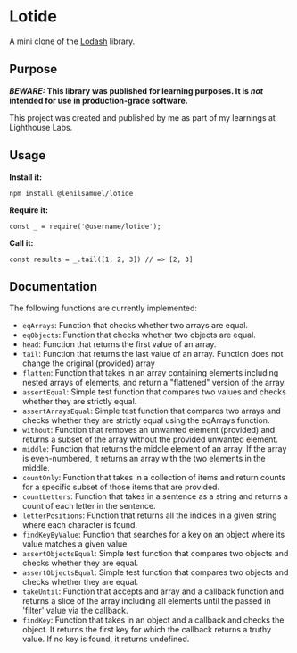 # Lotide

A mini clone of the [Lodash](https://lodash.com) library.

## Purpose

**_BEWARE:_ This library was published for learning purposes. It is _not_ intended for use in production-grade software.**

This project was created and published by me as part of my learnings at Lighthouse Labs. 

## Usage

**Install it:**

`npm install @lenilsamuel/lotide`

**Require it:**

`const _ = require('@username/lotide');`

**Call it:**

`const results = _.tail([1, 2, 3]) // => [2, 3]`

## Documentation

The following functions are currently implemented:

* `eqArrays`: Function that checks whether two arrays are equal.
* `eqObjects`: Function that checks whether two objects are equal.
* `head`: Function that returns the first value of an array.
* `tail`: Function that returns the last value of an array. Function does not change the original (provided) array
* `flatten`: Function that takes in an array containing elements including nested arrays of elements, and return a "flattened" version of the array.
* `assertEqual`: Simple test function that compares two values and checks whether they are strictly equal.
* `assertArraysEqual`: Simple test function that compares two arrays and checks whether they are strictly equal using the eqArrays function.
* `without`: Function that removes an unwanted element (provided) and returns a subset of the array without the provided unwanted element. 
* `middle`: Function that returns the middle element of an array. If the array is even-numbered, it returns an array with the two elements in the middle.
* `countOnly`: Function that takes in a collection of items and return counts for a specific subset of those items that are provided. 
* `countLetters`: Function that takes in a sentence as a string and returns a count of each letter in the sentence. 
* `letterPositions`: Function that returns all the indices in a given string where each character is found.
* `findKeyByValue`: Function that searches for a key on an object where its value matches a given value. 
* `assertObjectsEqual`: Simple test function that compares two objects and checks whether they are equal. 
* `assertObjectsEqual`: Simple test function that compares two objects and checks whether they are equal. 
* `takeUntil`: Function that accepts and array and a callback function and returns a slice of the array including all elements until the passed in 'filter' value via the callback. 
* `findKey`: Function that takes in an object and a callback and checks the object. It returns the first key for which the callback returns a truthy value. If no key is found, it returns undefined.
